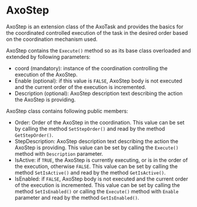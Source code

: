 # AxoStep

AxoStep is an extension class of the AxoTask and provides the basics for the coordinated controlled execution of the task in the desired order based on the coordination mechanism used.

AxoStep contains the `Execute()` method so as its base class overloaded and extended by following parameters:

- coord (mandatory): instance of the coordination controlling the execution of the AxoStep.
- Enable (optional): if this value is `FALSE`, AxoStep body is not executed and the current order of the execution is incremented. 
- Description (optional): AxoStep description text describing the action the AxoStep is providing.

AxoStep class contains following public members:

- Order: Order of the AxoStep in the coordination. This value can be set by calling the method `SetStepOrder()` and read by the method `GetStepOrder()`.
- StepDescription: AxoStep description text describing the action the AxoStep is providing. This value can be set by calling the `Execute()` method with `Description` parameter.
- IsActive: if `TRUE`, the AxoStep is currently executing, or is in the order of the execution, otherwise `FALSE`. This value can be set by calling the method `SetIsActive()` and read by the method `GetIsActive()`.                   
- IsEnabled: if `FALSE`, AxoStep body is not executed and the current order of the execution is incremented. This value can be set by calling the method `SetIsEnabled()` or  calling the `Execute()` method with `Enable` parameter and read by the method `GetIsEnabled()`.   